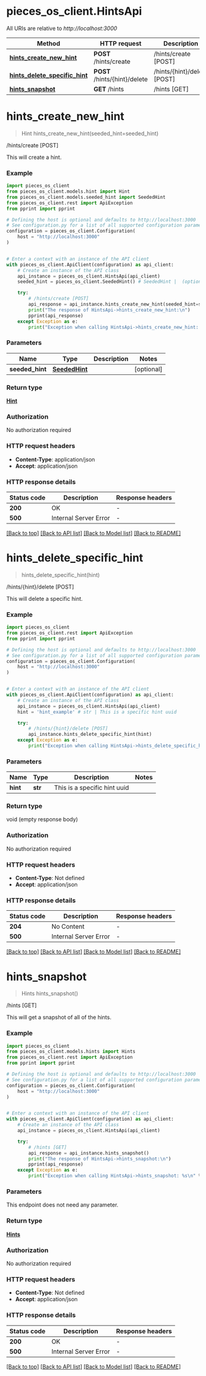 # pieces_os_client.HintsApi

All URIs are relative to *http://localhost:3000*

Method | HTTP request | Description
------------- | ------------- | -------------
[**hints_create_new_hint**](HintsApi.md#hints_create_new_hint) | **POST** /hints/create | /hints/create [POST]
[**hints_delete_specific_hint**](HintsApi.md#hints_delete_specific_hint) | **POST** /hints/{hint}/delete | /hints/{hint}/delete [POST]
[**hints_snapshot**](HintsApi.md#hints_snapshot) | **GET** /hints | /hints [GET]


# **hints_create_new_hint**
> Hint hints_create_new_hint(seeded_hint=seeded_hint)

/hints/create [POST]

This will create a hint.

### Example


```python
import pieces_os_client
from pieces_os_client.models.hint import Hint
from pieces_os_client.models.seeded_hint import SeededHint
from pieces_os_client.rest import ApiException
from pprint import pprint

# Defining the host is optional and defaults to http://localhost:3000
# See configuration.py for a list of all supported configuration parameters.
configuration = pieces_os_client.Configuration(
    host = "http://localhost:3000"
)


# Enter a context with an instance of the API client
with pieces_os_client.ApiClient(configuration) as api_client:
    # Create an instance of the API class
    api_instance = pieces_os_client.HintsApi(api_client)
    seeded_hint = pieces_os_client.SeededHint() # SeededHint |  (optional)

    try:
        # /hints/create [POST]
        api_response = api_instance.hints_create_new_hint(seeded_hint=seeded_hint)
        print("The response of HintsApi->hints_create_new_hint:\n")
        pprint(api_response)
    except Exception as e:
        print("Exception when calling HintsApi->hints_create_new_hint: %s\n" % e)
```



### Parameters


Name | Type | Description  | Notes
------------- | ------------- | ------------- | -------------
 **seeded_hint** | [**SeededHint**](SeededHint.md)|  | [optional] 

### Return type

[**Hint**](Hint.md)

### Authorization

No authorization required

### HTTP request headers

 - **Content-Type**: application/json
 - **Accept**: application/json

### HTTP response details

| Status code | Description | Response headers |
|-------------|-------------|------------------|
**200** | OK |  -  |
**500** | Internal Server Error |  -  |

[[Back to top]](#) [[Back to API list]](../README.md#documentation-for-api-endpoints) [[Back to Model list]](../README.md#documentation-for-models) [[Back to README]](../README.md)

# **hints_delete_specific_hint**
> hints_delete_specific_hint(hint)

/hints/{hint}/delete [POST]

This will delete a specific hint.

### Example


```python
import pieces_os_client
from pieces_os_client.rest import ApiException
from pprint import pprint

# Defining the host is optional and defaults to http://localhost:3000
# See configuration.py for a list of all supported configuration parameters.
configuration = pieces_os_client.Configuration(
    host = "http://localhost:3000"
)


# Enter a context with an instance of the API client
with pieces_os_client.ApiClient(configuration) as api_client:
    # Create an instance of the API class
    api_instance = pieces_os_client.HintsApi(api_client)
    hint = 'hint_example' # str | This is a specific hint uuid

    try:
        # /hints/{hint}/delete [POST]
        api_instance.hints_delete_specific_hint(hint)
    except Exception as e:
        print("Exception when calling HintsApi->hints_delete_specific_hint: %s\n" % e)
```



### Parameters


Name | Type | Description  | Notes
------------- | ------------- | ------------- | -------------
 **hint** | **str**| This is a specific hint uuid | 

### Return type

void (empty response body)

### Authorization

No authorization required

### HTTP request headers

 - **Content-Type**: Not defined
 - **Accept**: application/json

### HTTP response details

| Status code | Description | Response headers |
|-------------|-------------|------------------|
**204** | No Content |  -  |
**500** | Internal Server Error |  -  |

[[Back to top]](#) [[Back to API list]](../README.md#documentation-for-api-endpoints) [[Back to Model list]](../README.md#documentation-for-models) [[Back to README]](../README.md)

# **hints_snapshot**
> Hints hints_snapshot()

/hints [GET]

This will get a snapshot of all of the hints.

### Example


```python
import pieces_os_client
from pieces_os_client.models.hints import Hints
from pieces_os_client.rest import ApiException
from pprint import pprint

# Defining the host is optional and defaults to http://localhost:3000
# See configuration.py for a list of all supported configuration parameters.
configuration = pieces_os_client.Configuration(
    host = "http://localhost:3000"
)


# Enter a context with an instance of the API client
with pieces_os_client.ApiClient(configuration) as api_client:
    # Create an instance of the API class
    api_instance = pieces_os_client.HintsApi(api_client)

    try:
        # /hints [GET]
        api_response = api_instance.hints_snapshot()
        print("The response of HintsApi->hints_snapshot:\n")
        pprint(api_response)
    except Exception as e:
        print("Exception when calling HintsApi->hints_snapshot: %s\n" % e)
```



### Parameters

This endpoint does not need any parameter.

### Return type

[**Hints**](Hints.md)

### Authorization

No authorization required

### HTTP request headers

 - **Content-Type**: Not defined
 - **Accept**: application/json

### HTTP response details

| Status code | Description | Response headers |
|-------------|-------------|------------------|
**200** | OK |  -  |
**500** | Internal Server Error |  -  |

[[Back to top]](#) [[Back to API list]](../README.md#documentation-for-api-endpoints) [[Back to Model list]](../README.md#documentation-for-models) [[Back to README]](../README.md)


